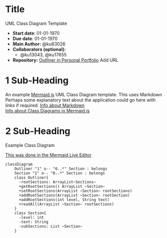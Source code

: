 # Title
UML Class Diagram Template
- **Start date**: 01-01-1970  
- **Due date**: 01-01-1970  
- **Main Author:** @ku63026  
- **Collaborators (optional):**  
  - @ku13043, @ku17655  
- **Repository:**
[Outliner in Personal Portfolio]() Add URL 

# 1 Sub-Heading

An example [Mermaid.js](https://mermaid.js.org/) UML Class Diagram template.  This uses Markdown Perhaps some explanatory text about the application could go here with links if required.
[Info about Markdown](https://markdown.land/)  
[Info about Class Diagrams in Mermaid.js](https://mermaid.js.org/syntax/classDiagram.html)  
 

# 2 Sub-Heading
Example Class Diagram

[This was done in the Mermaid Live Editor](https://mermaid.live/)  


```mermaid
classDiagram
    Outliner "1" o-- "0..*" Section : belongs
    Section "1" o-- "0..*" Section : belongs 
    class Outliner{
      -rootSections: ArrayList~Sections~
      +getRootSections() ArrayList ~Section~
      +setRootSections(ArrayList ~Section~ rootSections) 
      +addRootSections(ArrayList ~Section~ rootSection)
      +addRootSections(int level, String text)
      +readAll(ArrayList ~Section~ rootSections)
    }
    class Section{
      -level: int
      -text: String
      -subSections: List ~Section~
    }

```
